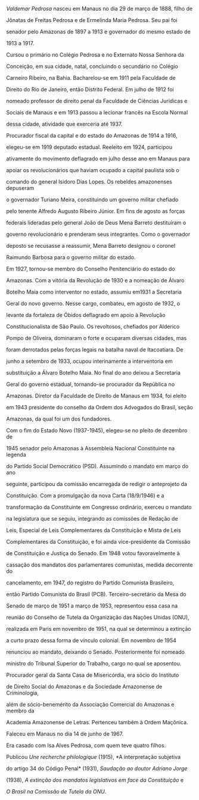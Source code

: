 

*Valdemar Pedrosa* nasceu em Manaus no dia 29 de março de 1888, filho de

Jônatas de Freitas Pedrosa e de Ermelinda Maria Pedrosa. Seu pai foi

senador pelo Amazonas de 1897 a 1913 e governador do mesmo estado de

1913 a 1917.



Cursou o primário no Colégio Pedrosa e no Externato Nossa Senhora da

Conceição, em sua cidade, natal, concluindo o secundário no Colégio

Carneiro Ribeiro, na Bahia. Bacharelou-se em 1911 pela Faculdade de

Direito do Rio de Janeiro, então Distrito Federal. Em julho de 1912 foi

nomeado professor de direito penal da Faculdade de Ciências Jurídicas e

Sociais de Manaus e em 1913 passou a lecionar francês na Escola Normal

dessa cidade, atividade que exerceria até 1937.



Procurador fiscal da capital e do estado do Amazonas de 1914 a 1916,

elegeu-se em 1919 deputado estadual. Reeleito em 1924, participou

ativamente do movimento deflagrado em julho desse ano em Manaus para

apoiar os revolucionários que haviam ocupado a capital paulista sob o

comando do general Isidoro Dias Lopes. Os rebeldes amazonenses depuseram

o governador Turiano Meira, constituindo um governo militar chefiado

pelo tenente Alfredo Augusto Ribeiro Júnior. Em fins de agosto as forças

federais lideradas pelo general João de Deus Mena Barreto destituíram o

governo revolucionário e prenderam seus integrantes. Como o governador

deposto se recusasse a reassumir, Mena Barreto designou o coronel

Raimundo Barbosa para o governo militar do estado.



Em 1927, tornou-se membro do Conselho Penitenciário do estado do

Amazonas. Com a vitória da Revolução de 1930 e a nomeação de Álvaro

Botelho Maia como interventor no estado, assumiu em1931 a Secretaria

Geral do novo governo. Nesse cargo, combateu, em agosto de 1932, o

levante da fortaleza de Óbidos deflagrado em apoio à Revolução

Constitucionalista de São Paulo. Os revoltosos, chefiados por Alderico

Pompo de Oliveira, dominaram o forte e ocuparam diversas cidades, mas

foram derrotados pelas forças legais na batalha naval de Itacoatiara. De

junho a setembro de 1933, ocupou interinamente a interventoria em

substituição a Álvaro Botelho Maia. No final do ano deixou a Secretaria

Geral do governo estadual, tornando-se procurador da República no

Amazonas. Diretor da Faculdade de Direito de Manaus em 1934, foi eleito

em 1943 presidente do conselho da Ordem dos Advogados do Brasil, seção

Amazonas, da qual foi um dos fundadores.



Com o fim do Estado Novo (1937-1945), elegeu-se no pleito de dezembro de

1945 senador pelo Amazonas à Assembleia Nacional Constituinte na legenda

do Partido Social Democrático (PSD). Assumindo o mandato em março do ano

seguinte, participou da comissão encarregada de redigir o anteprojeto da

Constituição. Com a promulgação da nova Carta (18/9/1946) e a

transformação da Constituinte em Congresso ordinário, exerceu o mandato

na legislatura que se seguiu, integrando as comissões de Redação de

Leis, Especial de Leis Complementares da Constituição e Mista de Leis

Complementares da Constituição, e foi ainda vice-presidente da Comissão

de Constituição e Justiça do Senado. Em 1948 votou favoravelmente à

cassação dos mandatos dos parlamentares comunistas, medida decorrente do

cancelamento, em 1947, do registro do Partido Comunista Brasileiro,

então Partido Comunista do Brasil (PCB). Terceiro-secretário da Mesa do

Senado de março de 1951 a março de 1953, representou essa casa na

reunião do Conselho de Tutela da Organização das Nações Unidas (ONU),

realizada em Paris em novembro de 1951, na qual se determinou a extinção

a curto prazo dessa forma de vínculo colonial. Em novembro de 1954

renunciou ao mandato, deixando o Senado. Posteriormente foi nomeado

ministro do Tribunal Superior do Trabalho, cargo no qual se aposentou.



Procurador geral da Santa Casa de Misericórdia, era sócio do Instituto

de Direito Social do Amazonas e da Sociedade Amazonense de Criminologia,

além de sócio-benemérito da Associação Comercial do Amazonas e membro da

Academia Amazonense de Letras. Pertenceu também à Ordem Maçônica.



Faleceu em Manaus no dia 14 de junho de 1967.



Era casado com Isa Alves Pedrosa, com quem teve quatro filhos.



Publicou *Une recherche philologique* (1915), *A interpretação subjetiva

do artigo 34 do Código Penal* (1931), *Saudação ao doutor Adriano Jorge*

(1938), *A extinção dos mandatos legislativos em face da Constituição* e

*O Brasil na Comissão de Tutela da ONU*.



